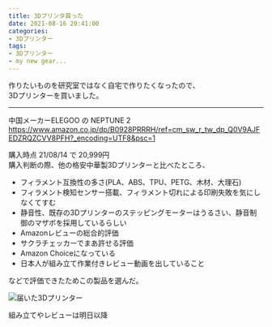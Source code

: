 ```yaml
---
title: 3Dプリンタ買った
date: 2021-08-16 20:41:00
categories:
- 3Dプリンター
tags: 
- 3Dプリンター
- my new gear...
---
```


作りたいものを研究室ではなく自宅で作りたくなったので、  
3Dプリンターを買いました。  

---

中国メーカーELEGOO の NEPTUNE 2  
https://www.amazon.co.jp/dp/B0928PRRRH/ref=cm_sw_r_tw_dp_Q0V9AJFEDZRQZCVV8PFH?_encoding=UTF8&psc=1


購入時点 21/08/14 で 20,999円  
購入判断の際、他の格安中華製3Dプリンターと比べたところ、
- フィラメント互換性の多さ(PLA、ABS、TPU、PETG、木材、大理石)
- フィラメント検知センサー搭載、フィラメント切れによる印刷失敗を気にしなくてすむ
- 静音性、既存の3Dプリンターのステッピングモーターはうるさい、静音制御のマザボを採用しているらしい
- Amazonレビューの総合的評価
- サクラチェッカーでまあ許せる評価
- Amazon Choiceになっている
- 日本人が組み立て作業付きレビュー動画を出していること

などで評価できたためこの製品を選んだ。

![届いた3Dプリンター](https://raw.githubusercontent.com/CitronSeason/CitronSeason.github.io/media/210816001.png)


組み立てやレビューは明日以降